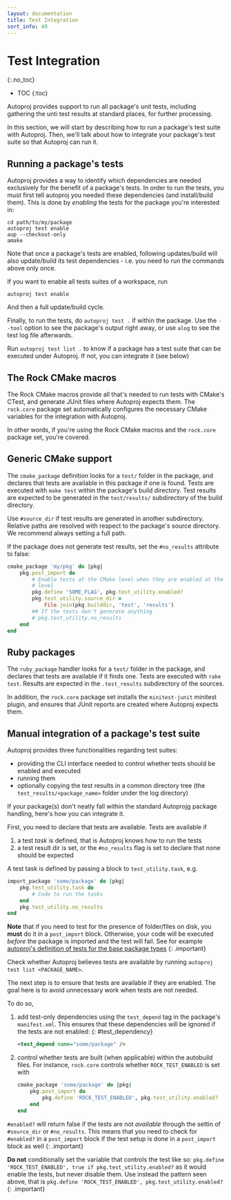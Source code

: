 ```yaml
---
layout: documentation
title: Test Integration
sort_info: 49
---
```


# Test Integration
{:.no_toc}


- TOC
{:toc}

Autoproj provides support to run all package's unit tests, including gathering
the unti test results at standard places, for further processing.

In this section, we will start by describing how to run a package's test suite
with Autoproj. Then, we'll talk about how to integrate your package's test suite
so that Autoproj can run it.

## Running a package's tests

Autoproj provides a way to identify which dependencies are needed exclusively
for the benefit of a package's tests. In order to run the tests, you must first
tell autoproj you needed these dependencies (and install/build them). This is
done by _enabling_ the tests for the package you're interested in:

~~~
cd path/to/my/package
autoproj test enable
aup --checkout-only
amake
~~~

Note that once a package's tests are enabled, following updates/build will also
update/build its test dependencies - i.e. you need to run the commands above
only once.

If you want to enable all tests suites of a workspace, run

~~~
autoproj test enable
~~~

And then a full update/build cycle.

Finally, to run the tests, do `autoproj test .` if within the package. Use the
`--tool` option to see the package's output right away, or use `alog` to see the
test log file afterwards.

Run `autoproj test list .` to know if a package has a test suite that can be
executed under Autoproj. If not, you can integrate it (see below)

## The Rock CMake macros

The Rock CMake macros provide all that's needed to run tests with CMake's CTest,
and generate JUnit files where Autoproj expects them. The `rock.core` package
set automatically configures the necessary CMake variables for the integration
with Autoproj.

In other words, if you're using the Rock CMake macros and the `rock.core`
package set, you're covered.

## Generic CMake support

The `cmake_package` definition looks for a `test/` folder in the package, and
declares that tests are available in this package if one is found. Tests are
executed with `make test` within the package's build directory. Test results are
expected to be generated in the `test/results/` subdirectory of the build
directory.

Use `#source_dir` if test results are generated in another subdirectory.
Relative paths are resolved with respect to the package's source directory.
We recommend always setting a full path.

If the package does not generate test results, set the `#no_results` attribute
to false:

~~~ ruby
cmake_package 'my/pkg' do |pkg|
    pkg.post_import do
        # Enable tests at the CMake level when they are enabled at the Autoproj
        # level
        pkg.define 'SOME_FLAG', pkg.test_utility.enabled?
        pkg.test_utility.source_dir =
            File.join(pkg.builddir, 'test', 'results')
        ## If the tests don't generate anything
        # pkg.test_utility.no_results
    end
end
~~~

## Ruby packages

The `ruby_package` handler looks for a `test/` folder in the package, and
declares that tests are available if it finds one. Tests are executed with `rake
test`. Results are expected in the `.test_results` subdirectory of the sources.

In addition, the `rock.core` package set installs the `minitest-junit` minitest
plugin, and ensures that JUnit reports are created where Autoproj expects them.

## Manual integration of a package's test suite

Autoproj provides three functionalities regarding test suites:

- providing the CLI interface needed to control whether tests should be enabled
  and executed
- running them
- optionally copying the test results in a common directory tree (the
  `test_results/<package_name>` folder under the log directory)

If your package(s) don't neatly fall within the standard Autoprojg package
handling, here's how you can integrate it.

First, you need to declare that tests are available. Tests are available if

1. a test _task_ is defined, that is Autoproj knows how to run the tests
2. a test result dir is set, or the `#no_results` flag is set to declare that
   none should be expected

A test task is defined by passing a block to `test_utility.task`, e.g.

~~~ ruby
import_package 'some/package' do |pkg|
    pkg.test_utility.task do
        # Code to run the tasks
    end
    pkg.test_utility.no_results
end
~~~

**Note** that if you need to test for the presence of folder/files on disk, you
**must** do it in a `post_import` block. Otherwise, your code will be executed
_before_ the package is imported and the test will fail. See for example
[autoproj's definition of tests for the base package types](
https://github.com/rock-core/autoproj/blob/372dd3252ca91d0f5ba1b0854619d37e1aa5d881/lib/autoproj/autobuild_extensions/dsl.rb#L228
)
{: .important}


Check whether Autoproj believes tests are available by running `autoproj test
list <PACKAGE_NAME>`.

The next step is to ensure that tests are available if they are enabled. The
goal here is to avoid unnecessary work when tests are not needed.

To do so,

1. add test-only dependencies using the `test_depend` tag in
   the package's `manifest.xml`. This ensures that these dependencies will be
   ignored if the tests are not enabled:
   {: #test_dependency}

   ~~~ xml
   <test_depend name="some/package" />
   ~~~

2. control whether tests are built (when applicable) within
   the autobuild files. For instance, `rock.core` controls whether
   `ROCK_TEST_ENABLED` is set with

   ~~~ ruby
   cmake_package 'some/package' do |pkg|
       pkg.post_import do
           pkg.define 'ROCK_TEST_ENABLED', pkg.test_utility.enabled?
       end
   end
   ~~~

`#enabled?` will return false if the tests are not _available_ through the
settin of `#source_dir` or `#no_results`. This means that you need to check for
`#enabled?` in a `post_import` block if the test setup is done in a
`post_import` block as well
{: .important}

**Do not** conditionally set the variable that controls the test like so:
`pkg.define 'ROCK_TEST_ENABLED', true if pkg.test_utility.enabled?` as it would
enable the tests, but never disable them. Use instead the pattern seen above,
that is `pkg.define 'ROCK_TEST_ENABLED', pkg.test_utility.enabled?`
{: .important}

